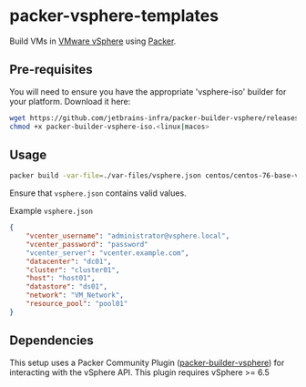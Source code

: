 # packer-vsphere-templates

Build VMs in [VMware vSphere][] using [Packer][].

## Pre-requisites
You will need to ensure you have the appropriate 'vsphere-iso' builder for your platform. Download it here:

```sh
wget https://github.com/jetbrains-infra/packer-builder-vsphere/releases/download/v2.3/packer-builder-vsphere-iso.<linux|macos>
chmod +x packer-builder-vsphere-iso.<linux|macos>
```

## Usage

```sh
packer build -var-file=./var-files/vsphere.json centos/centos-76-base-vsphere.json
```

Ensure that `vsphere.json` contains valid values.

Example `vsphere.json`

```json
{
    "vcenter_username": "administrator@vsphere.local",
    "vcenter_password": "password"
    "vcenter_server": "vcenter.example.com",
    "datacenter": "dc01",
    "cluster": "cluster01",
    "host": "host01",
    "datastore": "ds01",
    "network": "VM_Network",
    "resource_pool": "pool01"
}
```

## Dependencies

This setup uses a Packer Community Plugin ([packer-builder-vsphere](https://github.com/jetbrains-infra/packer-builder-vsphere)) for interacting with the vSphere API. This plugin requires vSphere >= 6.5

[Packer]: https://packer.io
[VMware vSphere]: http://www.vmware.com/products/vsphere-hypervisor.html
